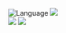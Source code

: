 ![Language](https://img.shields.io/badge/Python-3776AB?style=for-the-badge&logo=python&logoColor=white)  ![](https://img.shields.io/badge/Linux-FCC624?style=for-the-badge&logo=linux&logoColor=black)  
![](https://img.shields.io/badge/license-GNU_General_Public_License-blue)
![](https://github.com/ncsuswe24/meep/actions/workflows/python-app.yml/badge.svg)
